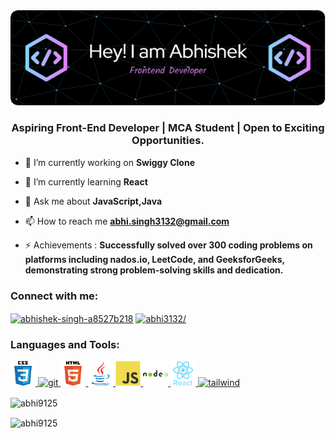 
<div align="center"> <img src="https://raw.githubusercontent.com/Abhi9125/Abhi9125/main/github-header-image (1).png"> </div>
<h3 align="center">Aspiring Front-End Developer | MCA Student | Open to Exciting Opportunities.</h3>

- 🔭 I’m currently working on **Swiggy Clone**

- 🌱 I’m currently learning **React**

- 💬 Ask me about **JavaScript,Java**

- 📫 How to reach me **abhi.singh3132@gmail.com**

- ⚡ Achievements : **Successfully solved over 300 coding problems on platforms including nados.io, LeetCode, and GeeksforGeeks, demonstrating strong problem-solving skills and dedication.**

<h3 align="left">Connect with me:</h3>
<p align="left">
<a href="https://linkedin.com/in/abhishek-singh-a8527b218" target="blank"><img align="center" src="https://raw.githubusercontent.com/rahuldkjain/github-profile-readme-generator/master/src/images/icons/Social/linked-in-alt.svg" alt="abhishek-singh-a8527b218" height="30" width="40" /></a>
<a href="https://www.leetcode.com/abhi3132/" target="blank"><img align="center" src="https://raw.githubusercontent.com/rahuldkjain/github-profile-readme-generator/master/src/images/icons/Social/leet-code.svg" alt="abhi3132/" height="30" width="40" /></a>
</p>

<h3 align="left">Languages and Tools:</h3>
<p align="left"> <a href="https://www.w3schools.com/css/" target="_blank" rel="noreferrer"> <img src="https://raw.githubusercontent.com/devicons/devicon/master/icons/css3/css3-original-wordmark.svg" alt="css3" width="40" height="40"/> </a> <a href="https://git-scm.com/" target="_blank" rel="noreferrer"> <img src="https://www.vectorlogo.zone/logos/git-scm/git-scm-icon.svg" alt="git" width="40" height="40"/> </a> <a href="https://www.w3.org/html/" target="_blank" rel="noreferrer"> <img src="https://raw.githubusercontent.com/devicons/devicon/master/icons/html5/html5-original-wordmark.svg" alt="html5" width="40" height="40"/> </a> <a href="https://www.java.com" target="_blank" rel="noreferrer"> <img src="https://raw.githubusercontent.com/devicons/devicon/master/icons/java/java-original.svg" alt="java" width="40" height="40"/> </a> <a href="https://developer.mozilla.org/en-US/docs/Web/JavaScript" target="_blank" rel="noreferrer"> <img src="https://raw.githubusercontent.com/devicons/devicon/master/icons/javascript/javascript-original.svg" alt="javascript" width="40" height="40"/> </a> <a href="https://nodejs.org" target="_blank" rel="noreferrer"> <img src="https://raw.githubusercontent.com/devicons/devicon/master/icons/nodejs/nodejs-original-wordmark.svg" alt="nodejs" width="40" height="40"/> </a> <a href="https://reactjs.org/" target="_blank" rel="noreferrer"> <img src="https://raw.githubusercontent.com/devicons/devicon/master/icons/react/react-original-wordmark.svg" alt="react" width="40" height="40"/> </a> <a href="https://tailwindcss.com/" target="_blank" rel="noreferrer"> <img src="https://www.vectorlogo.zone/logos/tailwindcss/tailwindcss-icon.svg" alt="tailwind" width="40" height="40"/> </a> </p>

<p><img align="center" src="https://github-readme-stats.vercel.app/api/top-langs?username=abhi9125&show_icons=true&locale=en&layout=compact" alt="abhi9125" /></p>

<p><img align="center" src="https://github-readme-streak-stats.herokuapp.com/?user=abhi9125&" alt="abhi9125" /></p>
